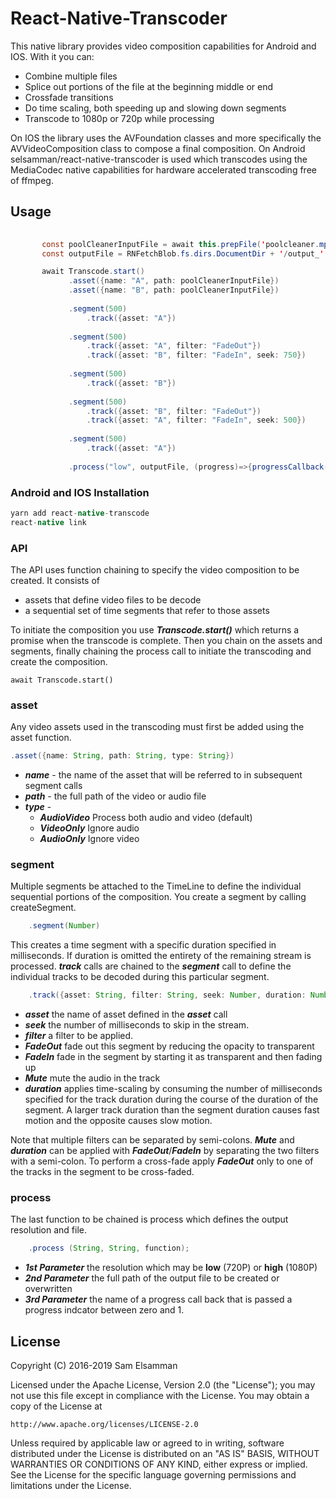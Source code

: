 # React-Native-Transcoder

This native library provides video composition capabilities for Android and IOS.  With it you can:

 * Combine multiple files
 * Splice out portions of the file at the beginning middle or end
 * Crossfade transitions
 * Do time scaling, both speeding up and slowing down segments
 * Transcode to 1080p or 720p while processing

On IOS the library uses the AVFoundation classes and more specifically the AVVideoComposition class to compose a final composition.  On Android   selsamman/react-native-transcoder is used which transcodes using the MediaCodec native capabilities for hardware accelerated transcoding free of ffmpeg. 
## Usage

```java
    
       const poolCleanerInputFile = await this.prepFile('poolcleaner.mp4');
       const outputFile = RNFetchBlob.fs.dirs.DocumentDir + '/output_' + Hopscotch.displayName + '.mp4';

       await Transcode.start()
             .asset({name: "A", path: poolCleanerInputFile})
             .asset({name: "B", path: poolCleanerInputFile})
 
             .segment(500)
                 .track({asset: "A"})
 
             .segment(500)
                 .track({asset: "A", filter: "FadeOut"})
                 .track({asset: "B", filter: "FadeIn", seek: 750})
 
             .segment(500)
                 .track({asset: "B"})
 
             .segment(500)
                 .track({asset: "B", filter: "FadeOut"})
                 .track({asset: "A", filter: "FadeIn", seek: 500})
 
             .segment(500)
                 .track({asset: "A"})
 
             .process("low", outputFile, (progress)=>{progressCallback(progress)});
```
### Android and IOS Installation

```groovy
yarn add react-native-transcode
react-native link
```

### API

The API uses function chaining to specify the video composition to be created.  It consists of
* assets that define video files to be decode
* a sequential set of time segments that refer to those assets

To initiate the composition you use ***Transcode.start()*** which returns a promise when the transcode is complete. Then you chain on the assets and segments, finally chaining the process call to initiate the transcoding and create the composition.

````
await Transcode.start()
````

### asset

Any video assets used in the transcoding must first be added using the asset function.

````java
.asset({name: String, path: String, type: String})
````
* ***name*** - the name of the asset that will be referred to in subsequent segment calls
* ***path*** - the full path of the video or audio file
* ***type*** - 
   * ***AudioVideo*** Process both audio and video (default)
   * ***VideoOnly*** Ignore audio
   * ***AudioOnly*** Ignore video


### segment

Multiple segments be attached to the TimeLine to define the individual sequential portions of the composition.  You create a segment by calling createSegment.

````Java
    .segment(Number)
```` 
This creates a time segment with a specific duration specified in milliseconds.  If duration is omitted the entirety of the remaining stream is processed.  ***track*** calls are chained to the ***segment*** call to define the individual tracks to be decoded during this particular segment.


```java
    .track({asset: String, filter: String, seek: Number, duration: Number})
```` 

* ***asset*** the name of asset defined in the ***asset*** call
* ***seek*** the number of milliseconds to skip in the stream.
* ***filter*** a filter to be applied.
 * ***FadeOut*** fade out this segment by reducing the opacity to transparent
 * ***FadeIn*** fade in the segment by starting it as transparent and then fading up
 * ***Mute*** mute the audio in the track
* ***duration*** applies time-scaling by consuming the number of milliseconds specified for the track duration during the course of the duration of the segment.  A larger track duration than the segment duration causes fast motion and the opposite causes slow motion.
 
 Note that multiple filters can be separated by semi-colons. ***Mute*** and ***duration*** can be applied with ***FadeOut***/***FadeIn*** by separating the two filters with a semi-colon.  To perform a cross-fade apply ***FadeOut*** only to one of the tracks in the segment to be cross-faded.  

### process

The last function to be chained is process which defines the output resolution and file.

````Java
    .process (String, String, function);
````
* ***1st Parameter*** the resolution which may be **low** (720P) or **high** (1080P)
* ***2nd Parameter*** the full path of the output file to be created or overwritten
* ***3rd Parameter*** the name of a progress call back that is passed a progress indcator between zero and 1.
 ## License


Copyright (C) 2016-2019 Sam Elsamman


Licensed under the Apache License, Version 2.0 (the "License");
you may not use this file except in compliance with the License.
You may obtain a copy of the License at

    http://www.apache.org/licenses/LICENSE-2.0

Unless required by applicable law or agreed to in writing, software
distributed under the License is distributed on an "AS IS" BASIS,
WITHOUT WARRANTIES OR CONDITIONS OF ANY KIND, either express or implied.
See the License for the specific language governing permissions and
limitations under the License.

